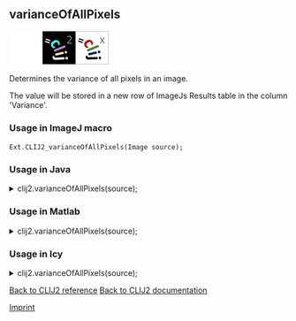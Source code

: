 ## varianceOfAllPixels
<img src="images/mini_empty_logo.png"/><img src="images/mini_clij2_logo.png"/><img src="images/mini_clijx_logo.png"/>

Determines the variance of all pixels in an image. 

The value will be stored in a new row of ImageJs
Results table in the column 'Variance'.

### Usage in ImageJ macro
```
Ext.CLIJ2_varianceOfAllPixels(Image source);
```




### Usage in Java


<details>

<summary>
clij2.varianceOfAllPixels(source);
</summary>
<pre class="highlight">// init CLIJ and GPU
import net.haesleinhuepf.clij2.CLIJ2;
import net.haesleinhuepf.clij.clearcl.ClearCLBuffer;
CLIJ2 clij2 = CLIJ2.getInstance();

// get input parameters
ClearCLBuffer source = clij2.push(sourceImagePlus);
</pre>

<pre class="highlight">
// Execute operation on GPU
double resultVarianceOfAllPixels = clij2.varianceOfAllPixels(source);
</pre>

<pre class="highlight">
//show result
System.out.println(resultVarianceOfAllPixels);

// cleanup memory on GPU
clij2.release(source);
</pre>

</details>





### Usage in Matlab


<details>

<summary>
clij2.varianceOfAllPixels(source);
</summary>
<pre class="highlight">% init CLIJ and GPU
clij2 = init_clatlab();

% get input parameters
source = clij2.pushMat(source_matrix);
</pre>

<pre class="highlight">
% Execute operation on GPU
double resultVarianceOfAllPixels = clij2.varianceOfAllPixels(source);
</pre>

<pre class="highlight">
% show result
System.out.println(resultVarianceOfAllPixels);

% cleanup memory on GPU
clij2.release(source);
</pre>

</details>





### Usage in Icy


<details>

<summary>
clij2.varianceOfAllPixels(source);
</summary>
<pre class="highlight">// init CLIJ and GPU
importClass(net.haesleinhuepf.clicy.CLICY);
importClass(Packages.icy.main.Icy);

clij2 = CLICY.getInstance();

// get input parameters
source_sequence = getSequence();source = clij2.pushSequence(source_sequence);
</pre>

<pre class="highlight">
// Execute operation on GPU
double resultVarianceOfAllPixels = clij2.varianceOfAllPixels(source);
</pre>

<pre class="highlight">
// show result
System.out.println(resultVarianceOfAllPixels);

// cleanup memory on GPU
clij2.release(source);
</pre>

</details>



[Back to CLIJ2 reference](https://clij.github.io/clij2-docs/reference)
[Back to CLIJ2 documentation](https://clij.github.io/clij2-docs)

[Imprint](https://clij.github.io/imprint)
